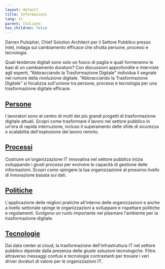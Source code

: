 ```yaml
---
layout: default
title: Informazioni
lang: it
parent: Italiano
has_children: false
---
```


Darren Pulsipher, Chief Solution Architect per il Settore Pubblico presso Intel, indaga sul cambiamento efficace che sfrutta persone, processi e tecnologia.

Quali tendenze digitali sono solo un fuoco di paglia e quali formeranno le basi di un cambiamento duraturo? Con discussioni approfondite e interviste agli esperti, "Abbracciando la Trasformazione Digitale" individua il segnale nel rumore della rivoluzione digitale. "Abbracciando la Trasformazione Digitale" si focalizza sull'unione tra persone, processi e tecnologia per una trasformazione digitale efficace.

## [Persone](/tags/people)

I lavoratori sono al centro di molti dei più grandi progetti di trasformazione digitale attuali. Scopri come trasformare il lavoro nel settore pubblico in un'era di rapida interruzione, incluso il superamento delle sfide di sicurezza e scalabilità dell'esplosione del lavoro remoto.

## [Processi](/tags/process)

Costruire un'organizzazione IT innovativa nel settore pubblico inizia sviluppando i giusti processi per evolvere le capacità di gestione delle informazioni. Scopri come spingere la tua organizzazione al prossimo livello di innovazione basata sui dati.

## [Politiche](/tags/policy)

L'applicazione delle migliori pratiche all'interno delle organizzazioni e anche a livello settoriale spinge le organizzazioni a sviluppare e rispettare politiche e regolamenti. Svolgono un ruolo importante nel plasmare l'ambiente per la trasformazione digitale.

## [Tecnologie](/tags/technology)

Dai data center al cloud, la trasformazione dell'infrastruttura IT nel settore pubblico dipende dalla presenza delle giuste soluzioni tecnologiche. Filtra attraverso messaggi confusi e tecnologie contrastanti per trovare i veri driver duraturi di valore per le organizzazioni IT.
